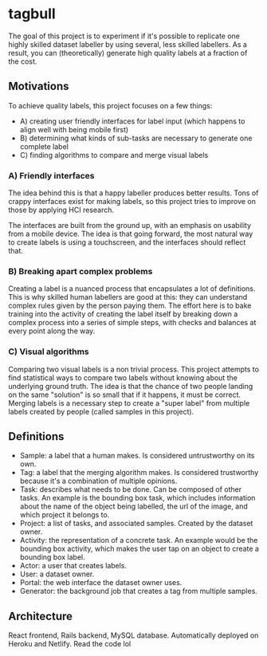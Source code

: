 # tagbull
The goal of this project is to experiment if it's possible to replicate one highly skilled dataset labeller by using several, less skilled labellers. As a result, you can (theoretically) generate high quality labels at a fraction of the cost.

## Motivations
To achieve quality labels, this project focuses on a few things:
 - A) creating user friendly interfaces for label input (which happens to align well with being mobile first)
 - B) determining what kinds of sub-tasks are necessary to generate one complete label
 - C) finding algorithms to compare and merge visual labels
 
### A) Friendly interfaces
The idea behind this is that a happy labeller produces better results. Tons of crappy interfaces exist for making labels, so this project tries to improve on those by applying HCI research.

The interfaces are built from the ground up, with an emphasis on usability from a mobile device. The idea is that going forward, the most natural way to create labels is using a touchscreen, and the interfaces should reflect that.

### B) Breaking apart complex problems
Creating a label is a nuanced process that encapsulates a lot of definitions. This is why skilled human labellers are good at this: they can understand complex rules given by the person paying them. The effort here is to bake training into the activity of creating the label itself by breaking down a complex process into a series of simple steps, with checks and balances at every point along the way.

### C) Visual algorithms
Comparing two visual labels is a non trivial process. This project attempts to find statistical ways to compare two labels without knowing about the underlying ground truth. The idea is that the chance of two people landing on the same "solution" is so small that if it happens, it must be correct.
Merging labels is a necessary step to create a "super label" from multiple labels created by people (called samples in this project).

## Definitions
 - Sample: a label that a human makes. Is considered untrustworthy on its own.
 - Tag: a label that the merging algorithm makes. Is considered trustworthy because it's a combination of multiple opinions.
 - Task: describes what needs to be done. Can be composed of other tasks. An example is the bounding box task, which includes information about the name of the object being labelled, the url of the image, and which project it belongs to.
 - Project: a list of tasks, and associated samples. Created by the dataset owner.
 - Activity: the representation of a concrete task. An example would be the bounding box activity, which makes the user tap on an object to create a bounding box label.
 - Actor: a user that creates labels.
 - User: a dataset owner.
 - Portal: the web interface the dataset owner uses.
 - Generator: the background job that creates a tag from multiple samples.
 
 ## Architecture
 
React frontend, Rails backend, MySQL database. Automatically deployed on Heroku and Netlify. Read the code lol
 

